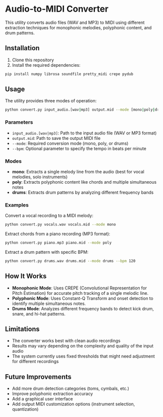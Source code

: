 # Audio-to-MIDI Converter

This utility converts audio files (WAV and MP3) to MIDI using different extraction techniques for monophonic melodies, polyphonic content, and drum patterns.

## Installation

1. Clone this repository
2. Install the required dependencies:

```bash
pip install numpy librosa soundfile pretty_midi crepe pydub
```

## Usage

The utility provides three modes of operation:

```bash
python convert.py input_audio.[wav|mp3] output.mid --mode [mono|poly|drums] [--bpm BPM]
```

### Parameters

- `input_audio.[wav|mp3]`: Path to the input audio file (WAV or MP3 format)
- `output.mid`: Path to save the output MIDI file
- `--mode`: Required conversion mode (mono, poly, or drums)
- `--bpm`: Optional parameter to specify the tempo in beats per minute

### Modes

- **mono**: Extracts a single melody line from the audio (best for vocal melodies, solo instruments)
- **poly**: Extracts polyphonic content like chords and multiple simultaneous notes
- **drums**: Extracts drum patterns by analyzing different frequency bands

### Examples

Convert a vocal recording to a MIDI melody:
```bash
python convert.py vocals.wav vocals.mid --mode mono
```

Extract chords from a piano recording (MP3 format):
```bash
python convert.py piano.mp3 piano.mid --mode poly
```

Extract a drum pattern with specific BPM:
```bash
python convert.py drums.wav drums.mid --mode drums --bpm 120
```

## How It Works

- **Monophonic Mode**: Uses CREPE (Convolutional Representation for Pitch Estimation) for accurate pitch tracking of a single melodic line.
- **Polyphonic Mode**: Uses Constant-Q Transform and onset detection to identify multiple simultaneous notes.
- **Drums Mode**: Analyzes different frequency bands to detect kick drum, snare, and hi-hat patterns.

## Limitations

- The converter works best with clean audio recordings
- Results may vary depending on the complexity and quality of the input audio
- The system currently uses fixed thresholds that might need adjustment for different recordings

## Future Improvements

- Add more drum detection categories (toms, cymbals, etc.)
- Improve polyphonic extraction accuracy
- Add a graphical user interface
- Add output MIDI customization options (instrument selection, quantization)